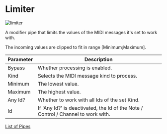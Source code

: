 # Limiter

![limiter](https://blokas.io/images/midihub/pipes/limiter.svg)

A modifier pipe that limits the values of the MIDI messages it's set to work with.

The incoming values are clipped to fit in range [Minimum;Maximum].

| Parameter              | Description                                              |
| ---------------------- | -------------------------------------------------------- |
| Bypass                 | Whether processing is enabled.                           |
| Kind                   | Selects the MIDI message kind to process.                |
| Minimum                | The lowest value.                                        |
| Maximum                | The highest value.                                       |
| Any Id?                | Whether to work with all Ids of the set Kind.            |
| Id                     | If 'Any Id?' is deactivated, the Id of the Note / Control / Channel to work with. |

<span class="blokas-web-hide">

[List of Pipes](index.md#the-list-of-pipes)

</span>